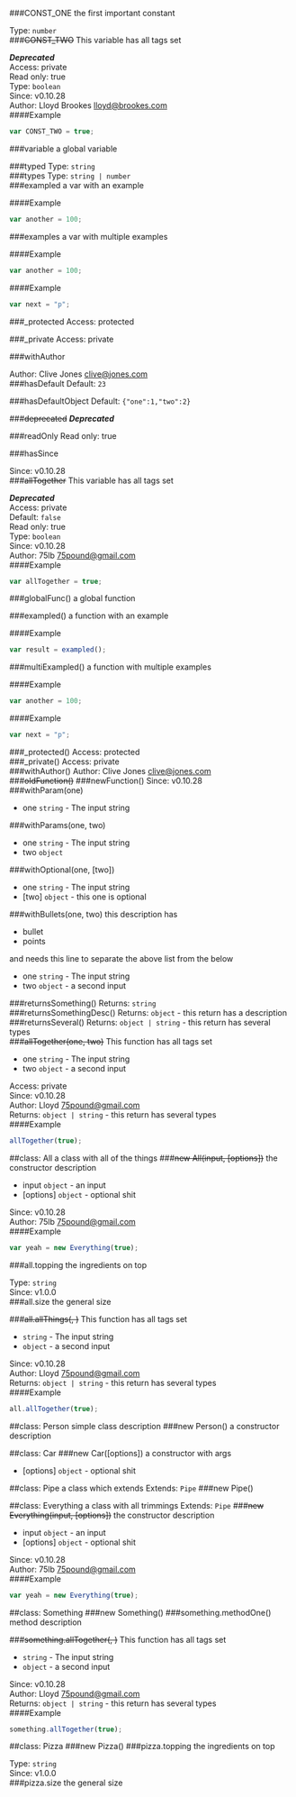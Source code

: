###CONST_ONE
the first important constant

Type: `number`  
###~~CONST_TWO~~
This variable has all tags set

***Deprecated***  
Access: private  
Read only: true  
Type: `boolean`  
Since: v0.10.28  
Author: Lloyd Brookes <lloyd@brookes.com>  
####Example
```js
var CONST_TWO = true;
```
###variable
a global variable

  
###typed
Type: `string`  
###types
Type: `string | number`  
###exampled
a var with an example

  
####Example
```js
var another = 100;
```
###examples
a var with multiple examples

  
####Example
```js
var another = 100;
```
####Example
```js
var next = "p";
```
###_protected
Access: protected  
  
###_private
Access: private  
  
###withAuthor
  
Author: Clive Jones <clive@jones.com>  
###hasDefault
Default: `23`  
  
###hasDefaultObject
Default: `{"one":1,"two":2}`  
  
###~~deprecated~~
***Deprecated***  
  
###readOnly
Read only: true  
  
###hasSince
  
Since: v0.10.28  
###~~allTogether~~
This variable has all tags set

***Deprecated***  
Access: private  
Default: `false`  
Read only: true  
Type: `boolean`  
Since: v0.10.28  
Author: 75lb <75pound@gmail.com>  
####Example
```js
var allTogether = true;
```
###globalFunc()
a global function

###exampled()
a function with an example

####Example
```js
var result = exampled();
```
###multiExampled()
a function with multiple examples

####Example
```js
var another = 100;
```
####Example
```js
var next = "p";
```
###_protected()
Access: protected  
###_private()
Access: private  
###withAuthor()
Author: Clive Jones <clive@jones.com>  
###~~oldFunction()~~
###newFunction()
Since: v0.10.28  
###withParam(one)

 - one `string` - The input string

###withParams(one, two)

 - one `string` - The input string
 - two `object`

###withOptional(one, [two])

 - one `string` - The input string
 - [two] `object` - this one is optional

###withBullets(one, two)
this description has 

- bullet
- points

and needs this line to separate the above list from the below


 - one `string` - The input string
 - two `object` - a second input

###returnsSomething()
Returns: `string`  
###returnsSomethingDesc()
Returns: `object` - this return has a description  
###returnsSeveral()
Returns: `object | string` - this return has several types  
###~~allTogether(one, two)~~
This function has all tags set


 - one `string` - The input string
 - two `object` - a second input

Access: private  
Since: v0.10.28  
Author: Lloyd <75pound@gmail.com>  
Returns: `object | string` - this return has several types  
####Example
```js
allTogether(true);
```

##class: All
a class with all of the things
###~~new All(input, [options])~~
the constructor description


 - input `object` - an input
 - [options] `object` - optional shit

Since: v0.10.28  
Author: 75lb <75pound@gmail.com>  
####Example
```js
var yeah = new Everything(true);
```
###all.topping
the ingredients on top

Type: `string`  
Since: v1.0.0  
###all.size
the general size

  
###~~all.allThings(, )~~
This function has all tags set


 -  `string` - The input string
 -  `object` - a second input

Since: v0.10.28  
Author: Lloyd <75pound@gmail.com>  
Returns: `object | string` - this return has several types  
####Example
```js
all.allTogether(true);
```

##class: Person
simple class description
###new Person()
a constructor description


##class: Car
###new Car([options])
a constructor with args


 - [options] `object` - optional shit


##class: Pipe
a class which extends
Extends: `Pipe`
###new Pipe()

##class: Everything
a class with all trimmings
Extends: `Pipe`
###~~new Everything(input, [options])~~
the constructor description


 - input `object` - an input
 - [options] `object` - optional shit

Since: v0.10.28  
Author: 75lb <75pound@gmail.com>  
####Example
```js
var yeah = new Everything(true);
```

##class: Something
###new Something()
###something.methodOne()
method description

###~~something.allTogether(, )~~
This function has all tags set


 -  `string` - The input string
 -  `object` - a second input

Since: v0.10.28  
Author: Lloyd <75pound@gmail.com>  
Returns: `object | string` - this return has several types  
####Example
```js
something.allTogether(true);
```

##class: Pizza
###new Pizza()
###pizza.topping
the ingredients on top

Type: `string`  
Since: v1.0.0  
###pizza.size
the general size

  
